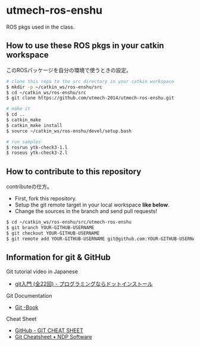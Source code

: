 utmech-ros-enshu
============

ROS pkgs used in the class.


How to use these ROS pkgs in your catkin workspace
---
このROSパッケージを自分の環境で使うときの設定。
```bash
# clone this repo to the src directory in your catkin workspace
$ mkdir -p ~/catkin_ws/ros-enshu/src
$ cd ~/catkin_ws/ros-enshu/src
$ git clone https://github.com/utmech-2014/utmech-ros-enshu.git

# make it
$ cd ..
$ catkin_make
$ catkin_make install
$ source ~/catkin_ws/ros-enshu/devel/setup.bash

# run samples
$ rosrun ytk-check3-1.l
$ roseus ytk-check3-2.l
```

How to contribute to this repository
---
contributeの仕方。
* First, fork this repository.
* Setup the git remote target in your local workspace __like below__.
* Change the sources in the branch and send pull requests!
```bash
$ cd ~/catkin_ws/ros-enshu/src/utmech-ros-enshu
$ git branch YOUR-GITHUB-USERNAME
$ git checkout YOUR-GITHUB-USERNAME
$ git remote add YOUR-GITHUB-USERNAME git@github.com:YOUR-GITHUB-USERNAME/utmech-ros-enshu
```

Information for git & GitHub
---
Git tutorial video in Japanese
* [git入門 (全22回) - プログラミングならドットインストール](http://dotinstall.com/lessons/basic_git)

Git Documentation
* [Git -Book](http://git-scm.com/book/ja/v1)

Cheat Sheet
* [GitHub - GIT CHEAT SHEET](https://training.github.com/kit/downloads/github-git-cheat-sheet.pdf)
* [Git Cheatsheet • NDP Software](http://ndpsoftware.com/git-cheatsheet.html)
